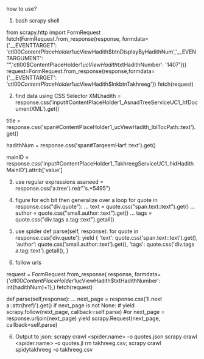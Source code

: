 how to use?

1) bash scrapy shell <website>

from scrapy.http import FormRequest
fetch(FormRequest.from_response(response, formdata={'__EVENTTARGET': 'ctl00$ContentPlaceHolder1$ucViewHadith$btnDisplayByHadithNum','__EVENTARGUMENT': "",'ctl00$ContentPlaceHolder1$ucViewHadith$txtHadithNumber': '1407'}))
request=FormRequest.from_response(response,formdata={'__EVENTTARGET': 'ctl00$ContentPlaceHolder1$ucViewHadith$lnkbtnTakhreeg'})
fetch(request) 

2) find data using CSS Selector
XMLhadith = response.css('input#ContentPlaceHolder1_AsnadTreeServiceUC1_hfDocumentXML').get()

title = response.css('span#ContentPlaceHolder1_ucViewHadith_lblTocPath::text').get()

hadithNum = response.css('span#TarqeemHarf::text').get()

mainID = response.css('input#ContentPlaceHolder1_TakhreegServiceUC1_hidHadithMainID').attrib['value'] 

3) use regular expressions
asaneed = response.css('a.tree').re(r"'s.*5495")

4) figure for ech bit then generalize over a loop
for quote in response.css("div.quote"):
...     text = quote.css("span.text::text").get()
...     author = quote.css("small.author::text").get()
...     tags = quote.css("div.tags a.tag::text").getall()

5) use spider
def parse(self, response):
        for quote in response.css('div.quote'):
            yield {
                'text': quote.css('span.text::text').get(),
                'author': quote.css('small.author::text').get(),
                'tags': quote.css('div.tags a.tag::text').getall(),
            }

7) follow urls

request = FormRequest.from_response(
            response,
            formdata={'ctl00$ContentPlaceHolder1$ucViewHadith$txtHadithNumber': int(hadithNum)+1},)
fetch(request)

def parse(self,response):
	...
		next_page = response.css('li.next a::attr(href)').get()
		if next_page is not None:
			# yield scrapy.follow(next_page, callback=self.parse) 
			#or
		    next_page = response.urljoin(next_page)
		    yield scrapy.Request(next_page, callback=self.parse) 


6) Output to json:
scrapy crawl <spider.name> -o quotes.json
scrapy crawl <spider.name> -o quotes.jl
rm takhreeg.csv; scrapy crawl spidytakhreeg -o takhreeg.csv

